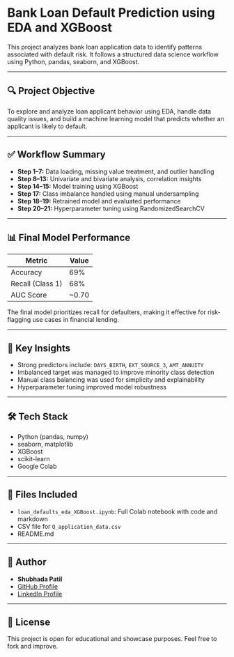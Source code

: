 # Bank Loan Default Prediction using EDA and XGBoost

This project analyzes bank loan application data to identify patterns associated with default risk. It follows a structured data science workflow using Python, pandas, seaborn, and XGBoost.

---

## 🔍 Project Objective

To explore and analyze loan applicant behavior using EDA, handle data quality issues, and build a machine learning model that predicts whether an applicant is likely to default.

---

## ✅ Workflow Summary

- **Step 1–7:** Data loading, missing value treatment, and outlier handling
- **Step 8–13:** Univariate and bivariate analysis, correlation insights
- **Step 14–15:** Model training using XGBoost
- **Step 17:** Class imbalance handled using manual undersampling
- **Step 18–19:** Retrained model and evaluated performance
- **Step 20–21:** Hyperparameter tuning using RandomizedSearchCV

---

## 📊 Final Model Performance

| Metric         | Value   |
|----------------|---------|
| Accuracy       | 69%     |
| Recall (Class 1) | 68%   |
| AUC Score      | ~0.70   |

The final model prioritizes recall for defaulters, making it effective for risk-flagging use cases in financial lending.

---

## 🧠 Key Insights

- Strong predictors include: `DAYS_BIRTH`, `EXT_SOURCE_3`, `AMT_ANNUITY`
- Imbalanced target was managed to improve minority class detection
- Manual class balancing was used for simplicity and explainability
- Hyperparameter tuning improved model robustness

---

## 🛠 Tech Stack

- Python (pandas, numpy)
- seaborn, matplotlib
- XGBoost
- scikit-learn
- Google Colab

---

## 📁 Files Included

- `loan_defaults_eda_XGBoost.ipynb`: Full Colab notebook with code and markdown
- CSV file for `Q_application_data.csv`
- README.md

---

## 🙋 Author

- **Shubhada Patil**
- [GitHub Profile](https://github.com/yourusername)
- [LinkedIn Profile](www.linkedin.com/in/shubhada-s-patil)

---

## 📎 License

This project is open for educational and showcase purposes. Feel free to fork and improve.
